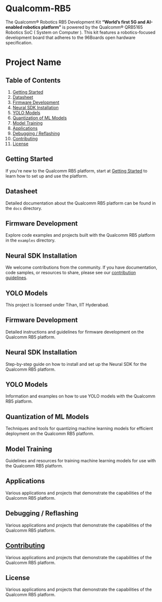 # Qualcomm-RB5
 The Qualcomm® Robotics RB5 Development Kit **“World’s first 5G and AI-enabled robotics platform”**  is powered by the Qualcomm® QRB5165 Robotics SoC ( System on Computer ). This kit features a robotics-focused development board that adheres to the 96Boards open hardware specification.

# Project Name

## Table of Contents

1. [Getting Started](#getting-started)
2. [Datasheet](#datasheet)
3. [Firmware Development](#firmware-development)
4. [Neural SDK Installation](#neural-sdk-installation)
5. [YOLO Models](#yolo-models)
6. [Quantization of ML Models](#quantization-of-ml-models)
7. [Model Training](#model-training)
8. [Applications](#applications)
9. [Debugging / Reflashing](#debugging/reflashing)
10. [Contributing](#contributing)
11. [License](#license)

## Getting Started

If you're new to the Qualcomm RB5 platform, start at [Getting Started](#getting-started) to learn how to set up and use the platform.

## Datasheet

Detailed documentation about the Qualcomm RB5 platform can be found in the `docs` directory.

## Firmware Development

Explore code examples and projects built with the Qualcomm RB5 platform in the `examples` directory.

## Neural SDK Installation
We welcome contributions from the community. If you have documentation, code samples, or resources to share, please see our [contribution guidelines](CONTRIBUTING.md).

## YOLO Models

This project is licensed under Tihan, IIT Hyderabad.

## Firmware Development

Detailed instructions and guidelines for firmware development on the Qualcomm RB5 platform.

## Neural SDK Installation

Step-by-step guide on how to install and set up the Neural SDK for the Qualcomm RB5 platform.

## YOLO Models

Information and examples on how to use YOLO models with the Qualcomm RB5 platform.

## Quantization of ML Models

Techniques and tools for quantizing machine learning models for efficient deployment on the Qualcomm RB5 platform.

## Model Training

Guidelines and resources for training machine learning models for use with the Qualcomm RB5 platform.

## Applications

Various applications and projects that demonstrate the capabilities of the Qualcomm RB5 platform.

## Debugging / Reflashing

Various applications and projects that demonstrate the capabilities of the Qualcomm RB5 platform.

## [Contributing](#contributing)

Various applications and projects that demonstrate the capabilities of the Qualcomm RB5 platform.

## License


Various applications and projects that demonstrate the capabilities of the Qualcomm RB5 platform.










